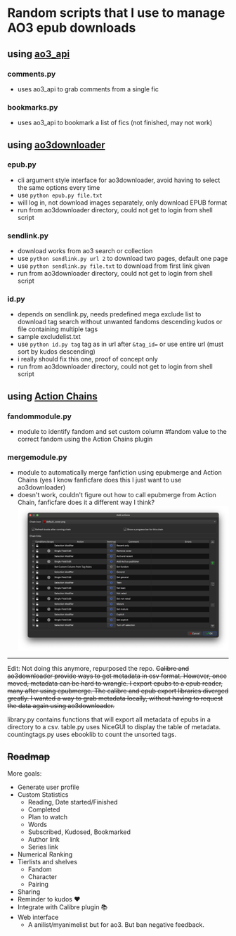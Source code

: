 # Random scripts that I use to manage AO3 epub downloads

## using [ao3_api](https://github.com/wendytg/ao3_api)
### comments.py
- uses ao3_api to grab comments from a single fic
### bookmarks.py
- uses ao3_api to bookmark a list of fics (not finished, may not work)
## using [ao3downloader](https://github.com/nianeyna/ao3downloader)
### epub.py
- cli argument style interface for ao3downloader, avoid having to select the same options every time
- use `python epub.py file.txt`
- will log in, not download images separately, only download EPUB format
- run from ao3downloader directory, could not get to login from shell script
### sendlink.py
- download works from ao3 search or collection
- use `python sendlink.py url 2` to download two pages, default one page
- use `python sendlink.py file.txt` to download from first link given
- run from ao3downloader directory, could not get to login from shell script
### id.py
- depends on sendlink.py, needs predefined mega exclude list to download tag search without unwanted fandoms descending kudos or file containing multiple tags
- sample excludelist.txt
- use  `python id.py tag`  tag as in url after `&tag_id=` or use entire url (must sort by kudos descending) 
- i really should fix this one, proof of concept only
- run from ao3downloader directory, could not get to login from shell script
## using [Action Chains](https://www.mobileread.com/forums/showthread.php?t=334974)
### fandommodule.py
- module to identify fandom and set custom column #fandom value to the correct fandom using the Action Chains plugin
### mergemodule.py
- module to automatically merge fanfiction using epubmerge and Action Chains (yes I know fanficfare does this I just want to use ao3downloader)
- doesn't work, couldn't figure out how to call epubmerge from Action Chain, fanficfare does it a different way I think?
![Example of Action Chain configured to set fandom and rating.](https://raw.githubusercontent.com/WhyDidIHaveToDoThis/ao3list/refs/heads/main/actionchainexample.png)


---

Edit: Not doing this anymore, repurposed the repo.
~~Calibre and ao3downloader provide ways to get metadata in csv format. However, once moved, metadata can be hard to wrangle. I export epubs to a epub reader, many after using epubmerge. The calibre and epub export libraries diverged greatly. I wanted a way to grab metadata locally, without having to request the data again using ao3downloader.~~

library.py contains functions that will export all metadata of epubs in a directory to a csv.
table.py uses NiceGUI to display the table of metadata.
countingtags.py uses ebooklib to count the unsorted tags.

## ~~Roadmap~~

More goals:
- Generate user profile
- Custom Statistics
  - Reading, Date started/Finished
  - Completed
  - Plan to watch
  - Words
  - Subscribed, Kudosed, Bookmarked
  - Author link
  - Series link
- Numerical Ranking
- Tierlists and shelves
  - Fandom
  - Character
  - Pairing
- Sharing
- Reminder to kudos :heart:
- Integrate with Calibre plugin :books:
- Web interface
  - A anilist/myanimelist but for ao3. But ban negative feedback.
